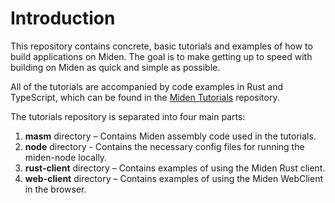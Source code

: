 # Introduction

This repository contains concrete, basic tutorials and examples of how to build applications on Miden. The goal is to make getting up to speed with building on Miden as quick and simple as possible.

All of the tutorials are accompanied by code examples in Rust and TypeScript, which can be found in the [Miden Tutorials](https://github.com/0xPolygonMiden/miden-tutorials) repository.


The tutorials repository is separated into four main parts:
1. **masm** directory – Contains Miden assembly code used in the tutorials.
2. **node** directory - Contains the necessary config files for running the miden-node locally.
3. **rust-client** directory – Contains examples of using the Miden Rust client.
4. **web-client** directory – Contains examples of using the Miden WebClient in the browser.

